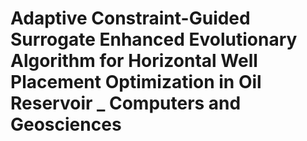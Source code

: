 # Adaptive Constraint-Guided Surrogate Enhanced Evolutionary Algorithm for Horizontal Well Placement Optimization in Oil Reservoir _ Computers and Geosciences
